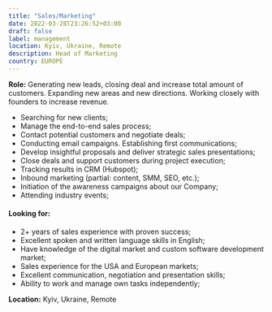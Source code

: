 ```yaml
---
title: "Sales/Marketing"
date: 2022-03-28T23:26:52+03:00
draft: false
label: management
location: Kyiv, Ukraine, Remote
description: Head of Marketing
country: EUROPE
---
```


**Role:** Generating new leads, closing deal and increase total amount of customers. 
Expanding new areas and new directions. Working closely with founders to increase revenue.

- Searching for new clients;
- Manage the end-to-end sales process;
- Contact potential customers and negotiate deals;
- Conducting email campaigns. Establishing first communications;
- Develop insightful proposals and deliver strategic sales presentations;
- Close deals and support customers during project execution;
- Tracking results in CRM (Hubspot);
- Inbound marketing (partial: content, SMM, SEO, etc.);
- Initiation of the awareness campaigns about our Company;
- Attending industry events;

#### Looking for:

- 2+ years of sales experience with proven success;
- Excellent spoken and written language skills in English;
- Have knowledge of the digital market and custom software development market;
- Sales experience for the USA and European markets;
- Excellent communication, negotiation and presentation skills;
- Ability to work and manage own tasks independently;

**Location:** Kyiv, Ukraine, Remote